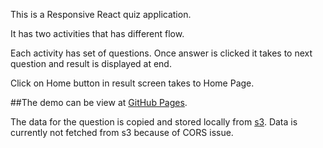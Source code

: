 
This is a Responsive React quiz application.

It has two activities that has different flow.

Each activity has set of questions. Once answer is clicked it takes to next question and result is displayed at end.

Click on Home button in result screen takes to Home Page.

##The demo can be view at [GitHub Pages](https://rajeswari-krishnakumar.github.io/QuizApp/).

The data for the question is copied and stored locally from [s3](https://s3.eu-west-2.amazonaws.com/interview.mock.data/payload.json).
Data is currently not fetched from s3 because of CORS issue.
